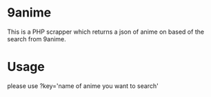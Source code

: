 # 9anime
This is a PHP scrapper which returns a json of anime on based of the search from 9anime.
# Usage
please use ?key='name of anime you want to search'
